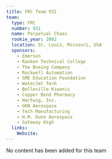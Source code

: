 ```yaml
---
title: FRC Team 931
team:
  type: FRC
  number: 931
  name: Perpetual Chaos
  rookie_year: 2002
  location: St. Louis, Missouri, USA
  sponsors:
    - Emerson
    - Ranken Technical College
    - The Boeing Company
    - Rockwell Automation
    - SME Education Foundation
    - WaterJet Tech
    - Belleville Kiwanis
    - Copper Bend Pharmacy
    - Hartwig, Inc.
    - GKN Aerospace
    - Tech Manufacturing
    - H.M. Dunn Aerospace
    - Gateway High
  links:
    Website: 
---
```

No content has been added for this team